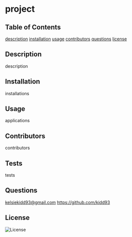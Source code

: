 # project
## Table of Contents
[description](#description)
[installation](#installation)
[usage](#usage)
[contributors](#contributors)
[questions](#questions)
[license](#license)
## Description
description
## Installation
installations
## Usage
applications
## Contributors
contributors
## Tests
tests
## Questions
kelsiekidd93@gmail.com
https://github.com/kidd93
## License
![License](https://img.shields.io/badge/License-MIT-blueviolet)
